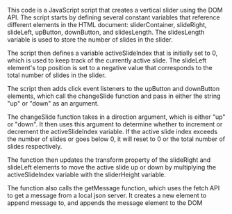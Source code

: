 This code is a JavaScript script that creates a vertical slider using the DOM API. The script starts by defining several constant variables that reference different elements in the HTML document: sliderContainer, slideRight, slideLeft, upButton, downButton, and slidesLength. The slidesLength variable is used to store the number of slides in the slider.

The script then defines a variable activeSlideIndex that is initially set to 0, which is used to keep track of the currently active slide. The slideLeft element's top position is set to a negative value that corresponds to the total number of slides in the slider.

The script then adds click event listeners to the upButton and downButton elements, which call the changeSlide function and pass in either the string "up" or "down" as an argument.

The changeSlide function takes in a direction argument, which is either "up" or "down". It then uses this argument to determine whether to increment or decrement the activeSlideIndex variable. If the active slide index exceeds the number of slides or goes below 0, it will reset to 0 or the total number of slides respectively.

The function then updates the transform property of the slideRight and slideLeft elements to move the active slide up or down by multiplying the activeSlideIndex variable with the sliderHeight variable.

The function also calls the getMessage function, which uses the fetch API to get a message from a local json server. It creates a new element to append message to, and appends the message element to the DOM